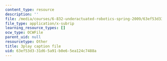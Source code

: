 ```yaml
---
content_type: resource
description: ''
file: /media/courses/6-832-underactuated-robotics-spring-2009/63ef53d331d65a91b0e65ea124c7488a_89GQHKOeUcU.vtt
file_type: application/x-subrip
learning_resource_types: []
ocw_type: OCWFile
parent_uid: null
resourcetype: Other
title: 3play caption file
uid: 63ef53d3-31d6-5a91-b0e6-5ea124c7488a
---
```

